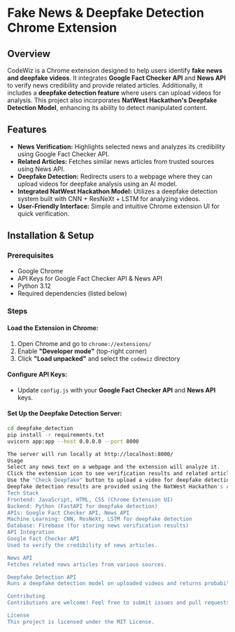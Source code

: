 # Fake News & Deepfake Detection Chrome Extension

## Overview
CodeWiz is a Chrome extension designed to help users identify **fake news and deepfake videos**. It integrates **Google Fact Checker API** and **News API** to verify news credibility and provide related articles. Additionally, it includes a **deepfake detection feature** where users can upload videos for analysis. This project also incorporates **NatWest Hackathon's Deepfake Detection Model**, enhancing its ability to detect manipulated content.

## Features
- **News Verification:** Highlights selected news and analyzes its credibility using Google Fact Checker API.
- **Related Articles:** Fetches similar news articles from trusted sources using News API.
- **Deepfake Detection:** Redirects users to a webpage where they can upload videos for deepfake analysis using an AI model.
- **Integrated NatWest Hackathon Model:** Utilizes a deepfake detection system built with CNN + ResNeXt + LSTM for analyzing videos.
- **User-Friendly Interface:** Simple and intuitive Chrome extension UI for quick verification.

## Installation & Setup
### Prerequisites
- Google Chrome
- API Keys for Google Fact Checker API & News API
- Python 3.12
- Required dependencies (listed below)

### Steps

#### Load the Extension in Chrome:
1. Open Chrome and go to `chrome://extensions/`
2. Enable **"Developer mode"** (top-right corner)
3. Click **"Load unpacked"** and select the `codewiz` directory

#### Configure API Keys:
- Update `config.js` with your **Google Fact Checker API** and **News API** keys.

#### Set Up the Deepfake Detection Server:
```sh
cd deepfake_detection
pip install -r requirements.txt
uvicorn app:app --host 0.0.0.0 --port 8000

The server will run locally at http://localhost:8000/
Usage
Select any news text on a webpage and the extension will analyze it.
Click the extension icon to see verification results and related articles.
Use the "Check Deepfake" button to upload a video for deepfake detection.
Deepfake detection results are provided using the NatWest Hackathon's AI model.
Tech Stack
Frontend: JavaScript, HTML, CSS (Chrome Extension UI)
Backend: Python (FastAPI for deepfake detection)
APIs: Google Fact Checker API, News API
Machine Learning: CNN, ResNeXt, LSTM for deepfake detection
Database: Firebase (for storing news verification results)
API Integration
Google Fact Checker API
Used to verify the credibility of news articles.

News API
Fetches related news articles from various sources.

Deepfake Detection API
Runs a deepfake detection model on uploaded videos and returns probability scores for manipulation.

Contributing
Contributions are welcome! Feel free to submit issues and pull requests.

License
This project is licensed under the MIT License.
